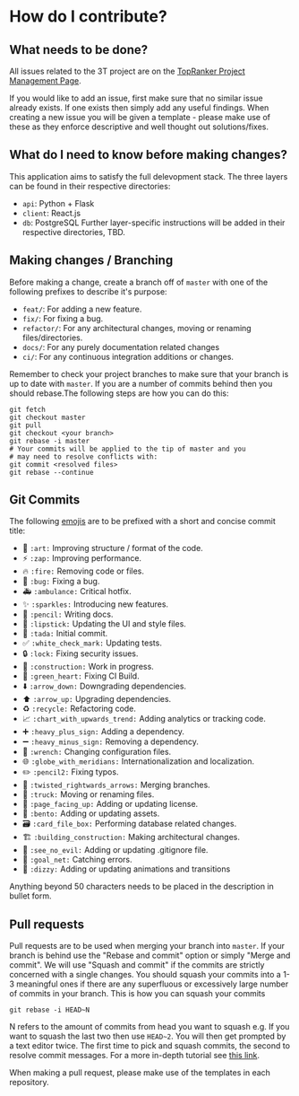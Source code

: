 # How do I contribute?

## What needs to be done?


All issues related to the 3T project are on the 
[TopRanker Project Management Page](https://github.com/Outige/foo/projects/1).

If you would like to add an issue, first make sure that no similar issue already exists. If one exists then simply add any
useful findings. When creating a new issue you will be given a template - please make use of these as they enforce 
descriptive and well thought out solutions/fixes.

## What do I need to know before making changes?
This application aims to satisfy the full delevopment stack. The three layers can be found in their respective directories:
* `api`: Python + Flask
* `client`: React.js
* `db`: PostgreSQL
Further layer-specific instructions will be added in their respective directories, TBD.

## Making changes / Branching

Before making a change, create a branch off of `master` with one of the following prefixes to describe it's purpose:
* `feat/`: For adding a new feature.
* `fix/`: For fixing a bug.
* `refactor/`: For any architectural changes, moving or renaming files/directories.
* `docs/`: For any purely documentation related changes
* `ci/`: For any continuous integration additions or changes.

Remember to check your project branches to make sure that your branch is up to date with `master`. If you are a number of commits behind then you should rebase.The following steps are how you can do this:
```
git fetch
git checkout master
git pull
git checkout <your branch>
git rebase -i master
# Your commits will be applied to the tip of master and you
# may need to resolve conflicts with:
git commit <resolved files>
git rebase --continue
```

## Git Commits

The following [emojis](https://gitmoji.carloscuesta.me/) are to be prefixed with a short and concise commit title:
* :art: `:art:` Improving structure / format of the code.
* :zap: `:zap:` Improving performance.
* :fire: `:fire:` Removing code or files.
* :bug: `:bug:` Fixing a bug.
* :ambulance: `:ambulance:` Critical hotfix.
* :sparkles: `:sparkles:` Introducing new features.
* :pencil: `:pencil:` Writing docs.
* :lipstick: `:lipstick:` Updating the UI and style files.
* :tada: `:tada:` Initial commit.
* :white_check_mark: `:white_check_mark:` Updating tests.
* :lock: `:lock:` Fixing security issues.
* :construction: `:construction:` Work in progress.
* :green_heart: `:green_heart:` Fixing CI Build.
* :arrow_down: `:arrow_down:` Downgrading dependencies.
* :arrow_up: `:arrow_up:` Upgrading dependencies.
* :recycle: `:recycle:` Refactoring code.
* :chart_with_upwards_trend: `:chart_with_upwards_trend:` Adding analytics or tracking code.
* :heavy_plus_sign: `:heavy_plus_sign:` Adding a dependency.
* :heavy_minus_sign: `:heavy_minus_sign:` Removing a dependency.
* :wrench: `:wrench:` Changing configuration files.
* :globe_with_meridians: `:globe_with_meridians:` Internationalization and localization.
* :pencil2: `:pencil2:` Fixing typos.
* :twisted_rightwards_arrows: `:twisted_rightwards_arrows:` Merging branches.
* :truck: `:truck:` Moving or renaming files.
* :page_facing_up: `:page_facing_up:` Adding or updating license.
* :bento: `:bento:` Adding or updating assets.
* :card_file_box: `:card_file_box:` Performing database related changes.
* :building_construction: `:building_construction:` Making architectural changes.
* :see_no_evil: `:see_no_evil:` Adding or updating .gitignore file.
* :goal_net: `:goal_net:` Catching errors.
* :dizzy: `:dizzy:` Adding or updating animations and transitions

Anything beyond 50 characters needs to be placed in the description in bullet form.

## Pull requests

Pull requests are to be used when merging your branch into `master`. If your branch is behind use the "Rebase and commit" 
option or simply "Merge and commit". We will use "Squash and commit" if the commits are strictly concerned with a single 
changes.
You should squash your commits into a 1-3 meaningful ones if there are any superfluous or excessively large number of commits
in your branch. This is how you can squash your commits
```
git rebase -i HEAD~N
```
N refers to the amount of commits from head you want to squash e.g. If you want to squash the last two then use `HEAD~2`.
You will then get prompted by a text editor twice. The first time to pick and squash commits, the second to resolve commit
messages. For a more in-depth tutorial see [this link](https://medium.com/@slamflipstrom/a-beginners-guide-to-squashing-commits-with-git-rebase-8185cf6e62ec).

When making a pull request, please make use of the templates in each repository.
